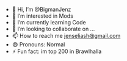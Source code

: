 - 👋 Hi, I’m @BigmanJenz
- 👀 I’m interested in Mods
- 🌱 I’m currently learning Code
- 💞️ I’m looking to collaborate on ...
- 📫 How to reach me jenseliash@gmail.com
- 😄 Pronouns: Normal
- ⚡ Fun fact: im top 200 in Brawlhalla

<!---
BigmanJenz/BigmanJenz is a ✨ special ✨ repository because its `README.md` (this file) appears on your GitHub profile.
You can click the Preview link to take a look at your changes.
--->
